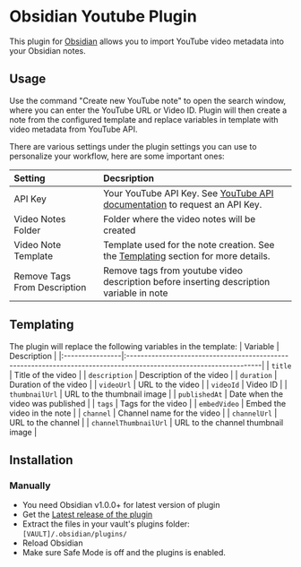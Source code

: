 # Obsidian Youtube Plugin

This plugin for [Obsidian](https://obsidian.md) allows you to import YouTube video metadata into your Obsidian notes.

## Usage

Use the command "Create new YouTube note" to open the search window, where you can enter the YouTube URL or Video ID. Plugin will then create a note from the configured template and replace variables in template with video metadata from YouTube API.

There are various settings under the plugin settings you can use to personalize your workflow, here are some important ones:

| Setting                      | Decsription                                                                                                                            |
| :--------------------------- | :------------------------------------------------------------------------------------------------------------------------------------- |
| API Key                      | Your YouTube API Key. See [YouTube API documentation](https://developers.google.com/youtube/v3/getting-started) to request an API Key. |
| Video Notes Folder           | Folder where the video notes will be created                                                                                           |
| Video Note Template          | Template used for the note creation. See the [Templating](#templating) section for more details.                                       |
| Remove Tags From Description | Remove tags from youtube video description before inserting description variable in note                                               |

## Templating

The plugin will replace the following variables in the template:
| Variable | Description |
|:----------------|:-------------------------------------------------------------------------------------------------------------------|
| `title` | Title of the video |
| `description` | Description of the video |
| `duration` | Duration of the video |
| `videoUrl` | URL to the video |
| `videoId` | Video ID |
| `thumbnailUrl` | URL to the thumbnail image |
| `publishedAt` | Date when the video was published |
| `tags` | Tags for the video |
| `embedVideo` | Embed the video in the note |
| `channel` | Channel name for the video |
| `channelUrl` | URL to the channel |
| `channelThumbnailUrl` | URL to the channel thumbnail image |

## Installation

### Manually

-   You need Obsidian v1.0.0+ for latest version of plugin
-   Get the [Latest release of the plugin](https://github.com/jeffbeaulieu/obsidian-youtube/releases/latest)
-   Extract the files in your vault's plugins folder: `[VAULT]/.obsidian/plugins/`
-   Reload Obsidian
-   Make sure Safe Mode is off and the plugins is enabled.
